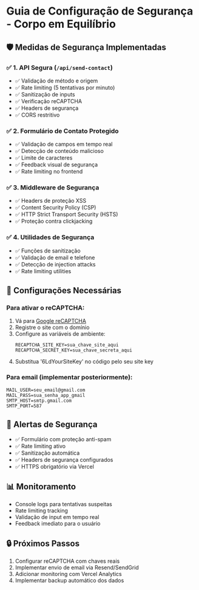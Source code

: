 # Guia de Configuração de Segurança - Corpo em Equilíbrio

## 🛡️ Medidas de Segurança Implementadas

### ✅ 1. API Segura (`/api/send-contact`)
- ✅ Validação de método e origem
- ✅ Rate limiting (5 tentativas por minuto)
- ✅ Sanitização de inputs
- ✅ Verificação reCAPTCHA
- ✅ Headers de segurança
- ✅ CORS restritivo

### ✅ 2. Formulário de Contato Protegido
- ✅ Validação de campos em tempo real
- ✅ Detecção de conteúdo malicioso
- ✅ Limite de caracteres
- ✅ Feedback visual de segurança
- ✅ Rate limiting no frontend

### ✅ 3. Middleware de Segurança
- ✅ Headers de proteção XSS
- ✅ Content Security Policy (CSP)
- ✅ HTTP Strict Transport Security (HSTS)
- ✅ Proteção contra clickjacking

### ✅ 4. Utilidades de Segurança
- ✅ Funções de sanitização
- ✅ Validação de email e telefone
- ✅ Detecção de injection attacks
- ✅ Rate limiting utilities

## 🔧 Configurações Necessárias

### Para ativar o reCAPTCHA:
1. Vá para [Google reCAPTCHA](https://www.google.com/recaptcha/admin)
2. Registre o site com o domínio
3. Configure as variáveis de ambiente:
   ```
   RECAPTCHA_SITE_KEY=sua_chave_site_aqui
   RECAPTCHA_SECRET_KEY=sua_chave_secreta_aqui
   ```
4. Substitua '6LdYourSiteKey' no código pelo seu site key

### Para email (implementar posteriormente):
```
MAIL_USER=seu_email@gmail.com
MAIL_PASS=sua_senha_app_gmail
SMTP_HOST=smtp.gmail.com
SMTP_PORT=587
```

## 🚨 Alertas de Segurança
- ✅ Formulário com proteção anti-spam
- ✅ Rate limiting ativo
- ✅ Sanitização automática
- ✅ Headers de segurança configurados
- ✅ HTTPS obrigatório via Vercel

## 📊 Monitoramento
- Console logs para tentativas suspeitas
- Rate limiting tracking
- Validação de input em tempo real
- Feedback imediato para o usuário

## 🔒 Próximos Passos
1. Configurar reCAPTCHA com chaves reais
2. Implementar envio de email via Resend/SendGrid
3. Adicionar monitoring com Vercel Analytics
4. Implementar backup automático dos dados